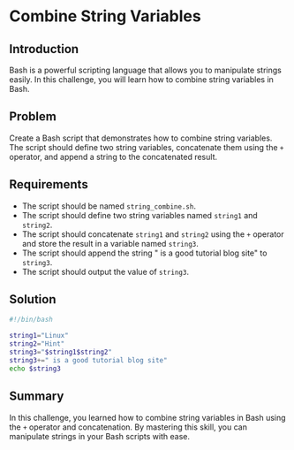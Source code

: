 # Combine String Variables

## Introduction

Bash is a powerful scripting language that allows you to manipulate strings easily. In this challenge, you will learn how to combine string variables in Bash.

## Problem

Create a Bash script that demonstrates how to combine string variables. The script should define two string variables, concatenate them using the `+` operator, and append a string to the concatenated result.

## Requirements

- The script should be named `string_combine.sh`.
- The script should define two string variables named `string1` and `string2`.
- The script should concatenate `string1` and `string2` using the `+` operator and store the result in a variable named `string3`.
- The script should append the string " is a good tutorial blog site" to `string3`.
- The script should output the value of `string3`.

## Solution

```bash
#!/bin/bash

string1="Linux"
string2="Hint"
string3="$string1$string2"
string3+=" is a good tutorial blog site"
echo $string3
```

## Summary

In this challenge, you learned how to combine string variables in Bash using the `+` operator and concatenation. By mastering this skill, you can manipulate strings in your Bash scripts with ease.
